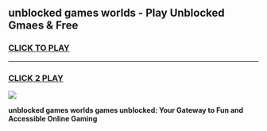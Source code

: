 
## unblocked games worlds - Play Unblocked Gmaes & Free
<h3>
<a href="https://news.freeplayer.one?title=unblocked_games_worlds&ref=16F">CLICK TO PLAY</a></h3>
<hr>

<h3>
<a href="https://news.freeplayer.one?title=unblocked_games_worlds&ref=16F">CLICK 2 PLAY</a>
  
</h3>

<a href="https://news.freeplayer.one?title=unblocked_games_worlds&ref=16F/"><img src="https://clearcache.store/games.png"></a>


**unblocked games worlds games unblocked: Your Gateway to Fun and Accessible Online Gaming**
